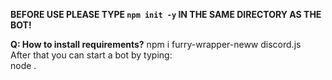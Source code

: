 **BEFORE USE PLEASE TYPE `npm init -y` IN THE SAME DIRECTORY AS THE BOT!**

**Q: How to install requirements?**
npm i furry-wrapper-neww discord.js <br>
After that you can start a bot by typing: <br>
node .
